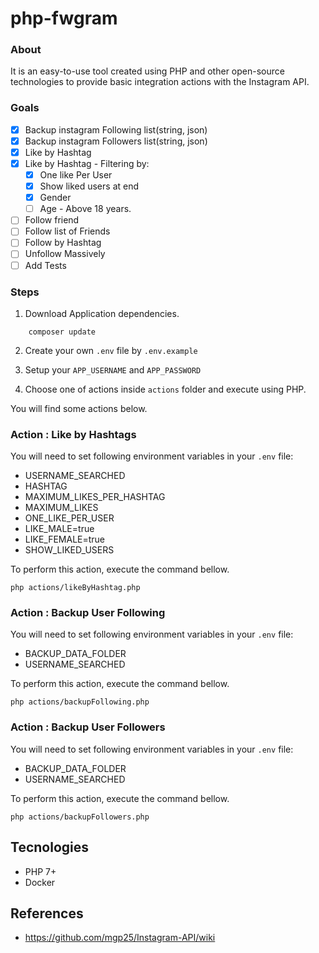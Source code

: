 # php-fwgram

### About
It is an easy-to-use tool created using PHP and other open-source technologies to provide basic integration actions with the Instagram API.

### Goals
- [x] Backup instagram Following list(string, json)
- [x] Backup instagram Followers list(string, json)
- [x] Like by Hashtag 
- [x] Like by Hashtag - Filtering by:
    - [x] One like Per User
    - [x] Show liked users at end
    - [x] Gender 
    - [ ] Age - Above 18 years. 
- [ ] Follow friend 
- [ ] Follow list of Friends
- [ ] Follow by Hashtag
- [ ] Unfollow Massively
- [ ] Add Tests

### Steps

1. Download Application dependencies.
```
    composer update
```

2. Create your own ```.env``` file by  ```.env.example```

3. Setup your ```APP_USERNAME``` and ```APP_PASSWORD```

4. Choose one of actions inside ```actions``` folder and execute using PHP.

You will find some actions below. 

### Action : Like by Hashtags

You will need to set following environment variables in your ```.env``` file:
- USERNAME_SEARCHED
- HASHTAG
- MAXIMUM_LIKES_PER_HASHTAG
- MAXIMUM_LIKES
- ONE_LIKE_PER_USER
- LIKE_MALE=true
- LIKE_FEMALE=true
- SHOW_LIKED_USERS

To perform this action, execute the command bellow.
```
php actions/likeByHashtag.php
```

### Action : Backup User Following

You will need to set following environment variables in your ```.env``` file:
- BACKUP_DATA_FOLDER
- USERNAME_SEARCHED

To perform this action, execute the command bellow.
```
php actions/backupFollowing.php
```

### Action : Backup User Followers

You will need to set following environment variables in your ```.env``` file:
- BACKUP_DATA_FOLDER
- USERNAME_SEARCHED

To perform this action, execute the command bellow.
```
php actions/backupFollowers.php
```

## Tecnologies
- PHP 7+
- Docker

## References
- https://github.com/mgp25/Instagram-API/wiki
